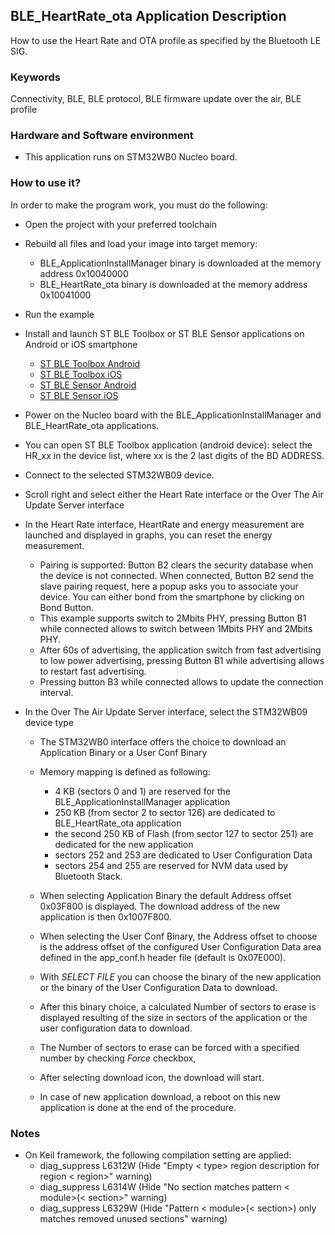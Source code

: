 ## __BLE_HeartRate_ota Application Description__

How to use the Heart Rate and OTA profile as specified by the Bluetooth LE SIG.

### __Keywords__

Connectivity, BLE, BLE protocol, BLE firmware update over the air, BLE profile


### __Hardware and Software environment__

  - This application runs on STM32WB0 Nucleo board.
    
### __How to use it?__

In order to make the program work, you must do the following:

 - Open the project with your preferred toolchain
 - Rebuild all files and load your image into target memory:
   - BLE_ApplicationInstallManager binary is downloaded at the memory address 0x10040000
   - BLE_HeartRate_ota binary is downloaded at the memory address 0x10041000 
 - Run the example


 - Install and launch ST BLE Toolbox or ST BLE Sensor applications on Android or iOS smartphone
    - <a href="https://play.google.com/store/apps/details?id=com.st.dit.stbletoolbox"> ST BLE Toolbox Android</a>
    - <a href="https://apps.apple.com/us/app/st-ble-toolbox/id1531295550"> ST BLE Toolbox iOS</a>
    - <a href="https://play.google.com/store/apps/details?id=com.st.bluems"> ST BLE Sensor Android</a>
    - <a href="https://apps.apple.com/us/app/st-ble-sensor/id993670214"> ST BLE Sensor iOS</a>

 - Power on the Nucleo board with the BLE_ApplicationInstallManager and BLE_HeartRate_ota applications.
 - You can open ST BLE Toolbox application (android device):
   select the HR_xx in the device list, where xx is the 2 last digits of the BD ADDRESS.
 - Connect to the selected STM32WB09 device.

 - Scroll right and select either the Heart Rate interface or the Over The Air Update Server interface

 - In the Heart Rate interface, HeartRate and energy measurement are launched and displayed in graphs,
   you can reset the energy measurement.
     - Pairing is supported: Button B2 clears the security database when the device is not connected. 
     When connected, Button B2 send the slave pairing request, here a popup asks you to associate your device.
     You can either bond from the smartphone by clicking on Bond Button.
     - This example supports switch to 2Mbits PHY, pressing Button B1 while connected allows to switch between 1Mbits PHY and 2Mbits PHY.
     - After 60s of advertising, the application switch from fast advertising to low power advertising, pressing Button B1 while advertising allows to restart fast advertising.
     - Pressing button B3 while connected allows to update the connection interval. 

 - In the Over The Air Update Server interface, select the STM32WB09 device type
   - The STM32WB0 interface offers the choice to download an Application Binary or a User Conf Binary

   - Memory mapping is defined as following:
		- 4 KB (sectors 0 and 1) are reserved for the BLE_ApplicationInstallManager application
		- 250 KB (from sector 2 to sector 126) are dedicated to BLE_HeartRate_ota application
		- the second 250 KB of Flash (from sector 127 to sector 251) are dedicated for the new application
		- sectors 252 and 253 are dedicated to User Configuration Data
		- sectors 254 and 255 are reserved for NVM data used by Bluetooth Stack.
   - When selecting Application Binary the default Address offset 0x03F800 is displayed. The download address of the new application is then 0x1007F800.
   - When selecting the User Conf Binary, the Address offset to choose is the address offset of the configured User Configuration Data
     area defined in the app_conf.h header file (default is 0x07E000).
   - With _SELECT FILE_ you can choose the binary of the new application or the binary of the User Configuration Data to download.
   - After this binary choice, a calculated Number of sectors to erase is displayed resulting of the size in sectors of the application or the user configuration data to download.
   - The Number of sectors to erase can be forced with a specified number by checking _Force_ checkbox,
   - After selecting download icon, the download will start.
   - In case of new application download, a reboot on this new application is done at the end of the procedure.

### __Notes__
                                            
 - On Keil framework, the following compilation setting are applied:
   - diag_suppress L6312W          (Hide "Empty < type> region description for region < region>" warning)
   - diag_suppress L6314W          (Hide "No section matches pattern < module>(< section>" warning)
   - diag_suppress L6329W          (Hide "Pattern < module>(< section>) only matches removed unused sections" warning)
